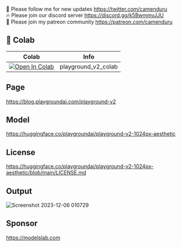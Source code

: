 🐣 Please follow me for new updates https://twitter.com/camenduru <br />
🔥 Please join our discord server https://discord.gg/k5BwmmvJJU <br />
🥳 Please join my patreon community https://patreon.com/camenduru <br />

## 🦒 Colab

| Colab | Info
| --- | --- |
[![Open In Colab](https://colab.research.google.com/assets/colab-badge.svg)](https://colab.research.google.com/github/camenduru/playground-colab/blob/main/playground_v2_colab.ipynb) | playground_v2_colab

## Page
https://blog.playgroundai.com/playground-v2 <br />

## Model
https://huggingface.co/playgroundai/playground-v2-1024px-aesthetic

## License
https://huggingface.co/playgroundai/playground-v2-1024px-aesthetic/blob/main/LICENSE.md

## Output
![Screenshot 2023-12-06 010729](https://github.com/camenduru/playground-colab/assets/54370274/47652ddd-1276-4027-911e-9360b3c4c93f)

## Sponsor
https://modelslab.com
